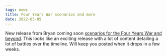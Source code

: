 ```yaml
---
tags: news
title: Four Years War scenarios and more
date: 2022-05-05
---
```

New release from Bryan coming soon [scenarios for the Four Years War and beyond](https://fasaststcs.com/index.php/publications/). This looks like an exciting release with a lot of content detailing a lot of battles over the timeline. Will keep you posted when it drops in a few weeks.